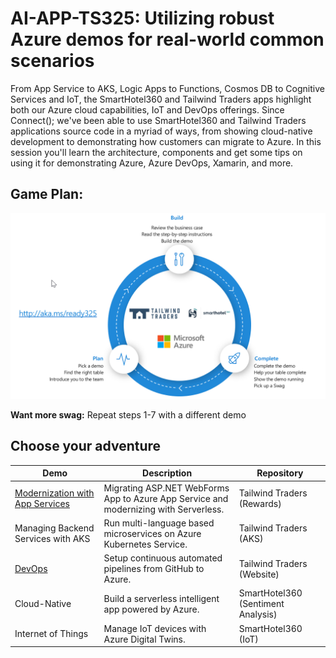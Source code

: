 
# AI-APP-TS325: Utilizing robust Azure demos for real-world common scenarios

From App Service to AKS, Logic Apps to Functions, Cosmos DB to Cognitive Services and IoT, the SmartHotel360 and Tailwind Traders apps highlight both our Azure cloud capabilities, IoT and DevOps offerings. Since Connect(); we've been able to use SmartHotel360 and Tailwind Traders applications source code in a myriad of ways, from showing cloud-native development to demonstrating how customers can migrate to Azure. In this session you'll learn the architecture, components and get some tips on using it for demonstrating Azure, Azure DevOps, Xamarin, and more. 

## Game Plan:

![](gameplan.png)

**Want more swag:** Repeat steps 1-7 with a different demo


## Choose your adventure

| Demo​                               | Description​                                                                           | Repository​                         |
|------------------------------------|---------------------------------------------------------------------------------------|------------------------------------|
| [Modernization with App Services](/appservice/)​    | Migrating ASP.NET WebForms App to Azure App Service and modernizing with Serverless. ​ | Tailwind Traders (Rewards)​         |
| Managing Backend Services with AKS​ | Run multi-language based microservices on Azure Kubernetes Service. ​                  | Tailwind Traders (AKS)​             |
| [DevOps](./DevOps/)​                             | Setup continuous automated pipelines from GitHub to Azure.​                            | Tailwind Traders (Website)​         |
| Cloud-Native​                       | Build a serverless intelligent app powered by Azure.​                                  | SmartHotel360 (Sentiment Analysis)​ |
| Internet of Things​                 | Manage IoT devices with Azure Digital Twins.​                                          | SmartHotel360 (IoT)​                |